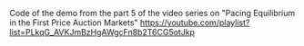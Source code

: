 Code of the demo from the part 5 of the video series on "Pacing Equilibrium in the First Price Auction Markets"
https://youtube.com/playlist?list=PLkqG_AVKJmBzHgAWgcFn8b2T6CG5otJkp
